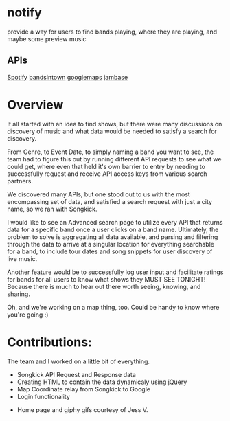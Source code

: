 # notify
provide a way for users to find bands playing, where they are playing, and maybe some preview music

APIs
------
[Spotify](https://developer.spotify.com/web-api/)
[bandsintown](https://app.swaggerhub.com/apis/Bandsintown/PublicAPI/3.0.0)
[googlemaps](https://developers.google.com/maps/documentation/geocoding/start)
[jambase](http://developer.jambase.com/)


# Overview

It all started with an idea to find shows, but there were many discussions on discovery of music and what data would be needed to satisfy a search for discovery.

From Genre, to Event Date, to simply naming a band you want to see, the team had to figure this out by running different API requests to see what we could get, where even that held it's own barrier to entry by needing to successfully request and receive API access keys from various search partners.

We discovered many APIs, but one stood out to us with the most encompassing set of data, and satisfied a search request with just a city name, so we ran with Songkick.

I would like to see an Advanced search page to utilize every API that returns data for a specific band once a user clicks on a band name. Ultimately, the problem to solve is aggregating all data available, and parsing and filtering through the data to arrive at a singular location for everything searchable for a band, to include tour dates and song snippets for user discovery of live music. 

Another feature would be to successfully log user input and facilitate ratings for bands for all users to know what shows they MUST SEE TONIGHT! Because there is much to hear out there worth seeing, knowing, and sharing.

Oh, and we're working on a map thing, too. Could be handy to know where you're going :)

# Contributions:

The team and I worked on a little bit of everything.

- Songkick API Request and Response data
- Creating HTML to contain the data dynamicaly using jQuery
- Map Coordinate relay from Songkick to Google
- Login functionality

* Home page and giphy gifs courtesy of Jess V.
